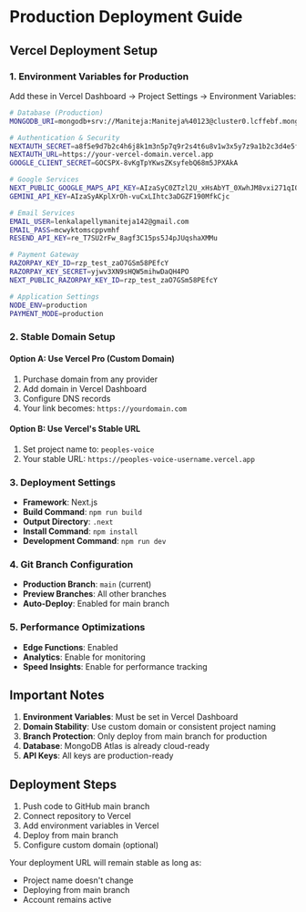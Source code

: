 # Production Deployment Guide

## Vercel Deployment Setup

### 1. Environment Variables for Production
Add these in Vercel Dashboard → Project Settings → Environment Variables:

```bash
# Database (Production)
MONGODB_URI=mongodb+srv://Maniteja:Maniteja%40123@cluster0.lcffebf.mongodb.net/civic-platform?retryWrites=true&w=majority&appName=Cluster0

# Authentication & Security
NEXTAUTH_SECRET=a8f5e9d7b2c4h6j8k1m3n5p7q9r2s4t6u8v1w3x5y7z9a1b2c3d4e5f6g7h8
NEXTAUTH_URL=https://your-vercel-domain.vercel.app
GOOGLE_CLIENT_SECRET=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

# Google Services
NEXT_PUBLIC_GOOGLE_MAPS_API_KEY=AIzaSyC0ZTzl2U_xHsAbYT_0XwhJM8vxi271qIQ
GEMINI_API_KEY=AIzaSyAKplXrOh-vuCxLIhtc3aDGZF190MfkCjc

# Email Services
EMAIL_USER=lenkalapellymaniteja142@gmail.com
EMAIL_PASS=mcwyktomscppvmhf
RESEND_API_KEY=re_T7SU2rFw_8agf3C15ps5J4pJUqshaXMMu

# Payment Gateway
RAZORPAY_KEY_ID=rzp_test_zaO7GSm58PEfcY
RAZORPAY_KEY_SECRET=yjwv3XN9sHQW5mihwDaQH4PO
NEXT_PUBLIC_RAZORPAY_KEY_ID=rzp_test_zaO7GSm58PEfcY

# Application Settings
NODE_ENV=production
PAYMENT_MODE=production
```

### 2. Stable Domain Setup

#### Option A: Use Vercel Pro (Custom Domain)
1. Purchase domain from any provider
2. Add domain in Vercel Dashboard
3. Configure DNS records
4. Your link becomes: `https://yourdomain.com`

#### Option B: Use Vercel's Stable URL
1. Set project name to: `peoples-voice`
2. Your stable URL: `https://peoples-voice-username.vercel.app`

### 3. Deployment Settings
- **Framework**: Next.js
- **Build Command**: `npm run build`
- **Output Directory**: `.next`
- **Install Command**: `npm install`
- **Development Command**: `npm run dev`

### 4. Git Branch Configuration
- **Production Branch**: `main` (current)
- **Preview Branches**: All other branches
- **Auto-Deploy**: Enabled for main branch

### 5. Performance Optimizations
- **Edge Functions**: Enabled
- **Analytics**: Enable for monitoring
- **Speed Insights**: Enable for performance tracking

## Important Notes

1. **Environment Variables**: Must be set in Vercel Dashboard
2. **Domain Stability**: Use custom domain or consistent project naming
3. **Branch Protection**: Only deploy from main branch for production
4. **Database**: MongoDB Atlas is already cloud-ready
5. **API Keys**: All keys are production-ready

## Deployment Steps

1. Push code to GitHub main branch
2. Connect repository to Vercel
3. Add environment variables in Vercel
4. Deploy from main branch
5. Configure custom domain (optional)

Your deployment URL will remain stable as long as:
- Project name doesn't change
- Deploying from main branch
- Account remains active
